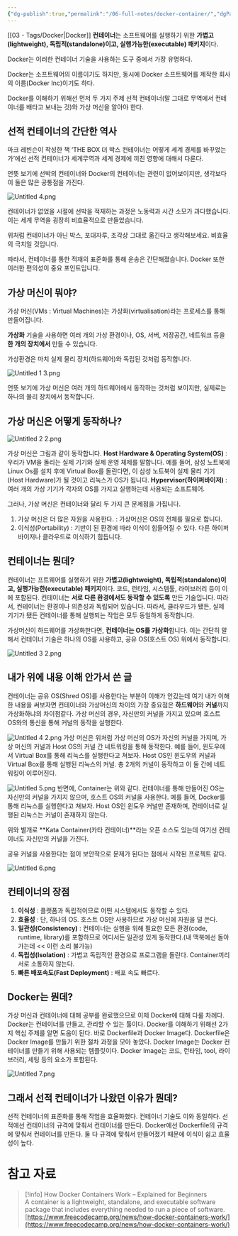 ```yaml
---
{"dg-publish":true,"permalink":"/06-full-notes/docker-container/","dgPassFrontmatter":true,"noteIcon":""}
---
```


[[03 - Tags/Docker\|Docker]] 
**컨테이너**는 소프트웨어를 실행하기 위한 **가볍고(lightweight), 독립적(standalone)이고, 실행가능한(executable) 패키지**이다.

Docker는 이러한 컨테이너 기술을 사용하는 도구 중에서 가장 유명하다.

Docker는 소프트웨어의 이름이기도 하지만, 동시에 Docker 소프트웨어를 제작한 회사의 이름(Docker Inc)이기도 하다.

Docker를 이해하기 위해선 먼저 두 가지 주제 선적 컨테이너(말 그대로 무역에서 컨테이너를 배타고 보내는 것)와 가상 머신을 알아야 한다.

## 선적 컨테이너의 간단한 역사

마크 레빈슨이 작성한 책 ‘THE BOX 더 박스 컨테이너는 어떻게 세계 경제를 바꾸었는가’에선 선적 컨테이너가 세계무역과 세계 경제에 끼친 영향에 대해서 다룬다.

언뜻 보기에 선박의 컨테이너와 Docker의 컨테이너는 관련이 없어보이지만, 생각보다 이 둘은 많은 공통점을 가진다.

![Untitled 4.png](/img/user/image/Untitled%204.png)

컨테이너가 없었을 시절에 선박을 적재하는 과정은 노동력과 시간 소모가 과다했습니다. 이는 세계 무역을 굉장히 비효율적으로 만들었습니다.

위처럼 컨테이너가 아닌 박스, 포대자루, 조각상 그대로 옮긴다고 생각해보세요. 비효율의 극치일 것입니다.

따라서, 컨테이너를 통한 적재의 표준화를 통해 운송은 간단해졌습니다. Docker 또한 이러한 편의성이 중요 포인트입니다.

  

## 가상 머신이 뭐야?

가상 머신(VMs : Virtual Machines)는 가상화(virtualisation)라는 프로세스를 통해 만들어집니다.

**가상화** 기술을 사용하면 여러 개의 가상 환경이나, OS, 서버, 저장공간, 네트워크 등을 **한 개의 장치에서** 만들 수 있습니다.

가상환경은 마치 실제 물리 장치(하드웨어)와 독립된 것처럼 동작합니다.

![Untitled 1 3.png](/img/user/image/Untitled%201%203.png)

언뜻 보기에 가상 머신은 여러 개의 하드웨어에서 동작하는 것처럼 보이지만, 실제로는 하나의 물리 장치에서 동작합니다.
## 가상 머신은 어떻게 동작하나?

![Untitled 2 2.png](/img/user/image/Untitled%202%202.png)

가상 머신은 그림과 같이 동작합니다.
**Host Hardware & Operating System(OS)** : 우리가 VM을 돌리는 실제 기기와 실제 운영 체제를 말합니다. 예를 들어, 삼성 노트북에 Linux Os를 설치 후에 Virtual Box를 돌린다면, 이 삼성 노트북이 실제 물리 기기(Host Hardware)가 될 것이고 리눅스가 OS가 됩니다.
**Hypervisor(하이퍼바이저)** : 여러 개의 가상 기기가 각자의 OS를 가지고 실행하는데 사용되는 소프트웨어.

그러나, 가상 머신은 컨테이너와 달리 두 가지 큰 문제점을 가집니다.
1. 가상 머신은 더 많은 자원을 사용한다. : 가상머신은 OS의 전체를 필요로 합니다.
2. 이식성(Portability) : 기반이 된 환경에 따라 이식이 힘들어질 수 있다. 다른 하이퍼바이저나 클라우드로 이식하기 힘듭니다.
## 컨테이너는 뭔데?
컨테이너는 프트웨어를 실행하기 위한 **가볍고(lightweight), 독립적(standalone)이고, 실행가능한(executable) 패키지**이다.
코드, 런타임, 시스템툴, 라이브러리 등이 이에 포함된다.
컨테이너는 **서로 다른 환경에서도 동작할 수 있도록** 만든 기술입니다. 따라서, 컨테이너는 환경이나 의존성과 독립되어 있습니다. 따라서, 클라우드가 됐든, 실제 기기가 됐든 컨테이너를 통해 실행되는 작업은 모두 동일하게 동작합니다.

가상머신이 하드웨어를 가상화한다면, **컨테이너는 OS를 가상화**합니다.
이는 간단히 말해서 컨테이너 기술은 하나의 OS를 사용하고, 공유 OS(호스트 OS) 위에서 동작합니다.

![Untitled 3 2.png](/img/user/image/Untitled%203%202.png)

## 내가 위에 내용 이해 안가서 쓴 글
컨테이너는 공유 OS(Shred OS)를 사용한다는 부분이 이해가 안갔는데 여기 내가 이해한 내용을 써보자면 컨테이너와 가상머신의 차이의 가장 중요점은 **하드웨어**와 **커널**까지 가상화하냐의 차이점같다.
가상 머신의 경우, 자신만의 커널을 가지고 있으며 호스트 OS와의 통신을 통해 커널의 동작을 실행한다.

![Untitled 4 2.png](/img/user/image/Untitled%204%202.png)
가상 머신은 위처럼 가상 머신의 OS가 자신의 커널을 가지며, 가상 머신의 커널과 Host OS의 커널 간 네트워킹을 통해 동작한다. 예를 들어, 윈도우에서 Virtual Box를 통해 리눅스를 실행한다고 쳐보자. Host OS인 윈도우의 커널과 Virtual Box를 통해 실행된 리눅스의 커널. 총 2개의 커널이 동작하고 이 둘 간에 네트워킹이 이루어진다.

  

![Untitled 5.png](/img/user/image/Untitled%205.png)
반면에, Container는 위와 같다. 컨테이너를 통해 만들어진 OS는 자신만의 커널을 가지지 않으며, 호스트 OS의 커널을 사용한다.
예를 들어, Docker를 통해 리눅스를 실행한다고 쳐보자. Host OS인 윈도우 커널만 존재하며, 컨테이너로 실행된 리눅스는 커널이 존재하지 않는다.

위와 별개로 **Kata Container(카타 컨테이너)**라는 오픈 소스도 있는데 여기선 컨테이너도 자신만의 커널을 가진다.

공유 커널을 사용한다는 점이 보안적으로 문제가 된다는 점에서 시작된 프로젝트 같다.

![Untitled 6.png](/img/user/image/Untitled%206.png)
## 컨테이너의 장점
1. **이식성** : 플랫폼과 독립적이므로 어떤 시스템에서도 동작할 수 있다.
2. **효율성** : 단, 하나의 OS. 호스트 OS만 사용하므로 가상 머신에 자원을 덜 쓴다.
3. **일관성(Consistency)** : 컨테이너는 실행을 위해 필요한 모든 환경(code, runtime, library)를 포함하므로 어디서든 일관성 있게 동작한다.(내 맥북에선 돌아가는데 << 이런 소리 불가능)
4. **독립성(Isolation)** : 가볍고 독립적인 환경으로 프로그램을 돌린다. Container끼리 서로 소통하지 않는다.
5. **빠른 배포속도(Fast Deployment)** : 배포 속도 빠르다.
## Docker는 뭔데?
가상 머신과 컨테이너에 대해 공부를 완료했으므로 이제 Docker에 대해 다룰 차례다.
Docker는 컨테이너를 만들고, 관리할 수 있는 툴이다.
Docker를 이해하기 위해선 2가지 핵심 주제를 알면 도움이 된다. 바로 Dockerfile과 Docker Image다.
Dockerfile은 Docker Image를 만들기 위한 절차 과정을 모아 놓았다.
Docker Image는 Docker 컨테이너를 만들기 위해 사용되는 템플릿이다. Docker Image는 코드, 런타임, tool, 라이브러리, 세팅 등의 요소가 포함된다.

![Untitled 7.png](/img/user/image/Untitled%207.png)

## 그래서 선적 컨테이너가 나왔던 이유가 뭔데?
선적 컨테이너의 표준화를 통해 작업을 효율화했다. 컨테이너 기술도 이와 동일하다.
선적에선 컨테이너의 규격에 맞춰서 컨테이너를 만든다.
Docker에선 Dockerfile의 규격에 맞춰서 컨테이너를 만든다.
둘 다 규격에 맞춰서 만들어졌기 때문에 이식이 쉽고 효율성이 높다.

# 참고 자료
> [!info] How Docker Containers Work – Explained for Beginners  
> A container is a lightweight, standalone, and executable software package that includes everything needed to run a piece of software.  
> [https://www.freecodecamp.org/news/how-docker-containers-work/](https://www.freecodecamp.org/news/how-docker-containers-work/)